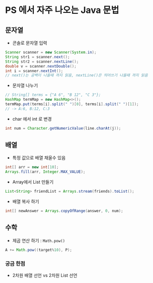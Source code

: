 # PS 에서 자주 나오는 Java 문법

## 문자열 

- 콘솔로 문자열 입력
```java
Scanner scanner = new Scanner(System.in);
String str1 = scanner.next();
String str2 = scanner.nextLine();
double v = scanner.nextDouble();
int i = scanner.nextInt();
// next()는 공백이 나올때 까지 읽음, nextLine()은 띄어쓰기 나올때 까지 읽음
```

- 문자열 나누기
```java
// String[] terms = {"A 6", "B 12", "C 3"};
HashMap termMap = new HashMap<>();
termMap.put(terms[i].split(" ")[0], terms[i].split(" ")[1]); 
// -> A:6, B:12, C:3
```

- char 에서 int 로 변경
```java
int num = Character.getNumericValue(line.charAt(j));
```


## 배열

- 특정 값으로 배열 채울수 있음
```java
int[] arr = new int[10];
Arrays.fill(arr, Integer.MAX_VALUE);
```

- Array에서 List 만들기
```java
List<String> friendList = Arrays.stream(friends).toList();
```

- 배열 복사 하기
```java
int[] newAnswer = Arrays.copyOfRange(answer, 0, num);
```

## 수학

- 제곱 연산 하기 : `Math.pow()`
```java
A += Math.pow((target%10), P);
```


### 궁금 한점

- 2차원 배열 선언 vs 2차원 List 선언